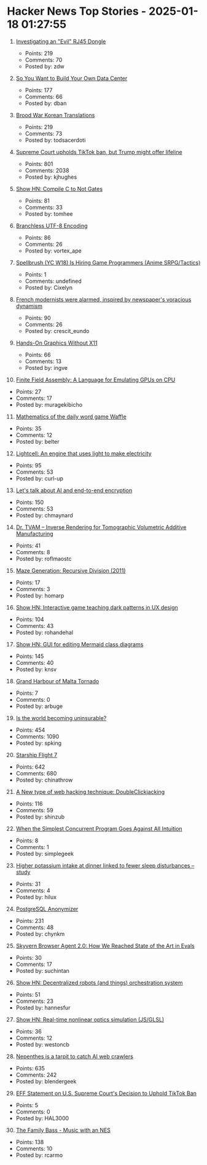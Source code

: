 # Hacker News Top Stories - 2025-01-18 01:27:55

1. [Investigating an "Evil" RJ45 Dongle](https://lcamtuf.substack.com/p/investigating-an-evil-rj45-dongle)
   - Points: 219
   - Comments: 70
   - Posted by: zdw

2. [So You Want to Build Your Own Data Center](https://blog.railway.com/p/data-center-build-part-one)
   - Points: 177
   - Comments: 66
   - Posted by: dban

3. [Brood War Korean Translations](https://blog.sourcedive.net/brood-war-korean-translations/)
   - Points: 219
   - Comments: 73
   - Posted by: todsacerdoti

4. [Supreme Court upholds TikTok ban, but Trump might offer lifeline](https://www.cnbc.com/2025/01/17/supreme-court-rules-to-uphold-tiktok-ban.html)
   - Points: 801
   - Comments: 2038
   - Posted by: kjhughes

5. [Show HN: Compile C to Not Gates](https://github.com/tomhea/c2fj)
   - Points: 81
   - Comments: 33
   - Posted by: tomhee

6. [Branchless UTF-8 Encoding](https://cceckman.com/writing/branchless-utf8-encoding/)
   - Points: 86
   - Comments: 26
   - Posted by: vortex_ape

7. [Spellbrush (YC W18) Is Hiring Game Programmers (Anime SRPG/Tactics)](undefined)
   - Points: 1
   - Comments: undefined
   - Posted by: Cixelyn

8. [French modernists were alarmed, inspired by newspaper's voracious dynamism](https://aeon.co/essays/the-french-modernists-loathed-and-loved-the-mass-media-of-their-day)
   - Points: 90
   - Comments: 26
   - Posted by: crescit_eundo

9. [Hands-On Graphics Without X11](https://blogsystem5.substack.com/p/netbsd-graphics-wo-x11)
   - Points: 66
   - Comments: 13
   - Posted by: ingve

10. [Finite Field Assembly: A Language for Emulating GPUs on CPU](https://leetarxiv.substack.com/p/emulating-a-gpu-on-a-cpu-using-finite)
   - Points: 27
   - Comments: 17
   - Posted by: muragekibicho

11. [Mathematics of the daily word game Waffle](https://arxiv.org/abs/2501.09286)
   - Points: 35
   - Comments: 12
   - Posted by: belter

12. [Lightcell: An engine that uses light to make electricity](https://www.lightcellenergy.com/)
   - Points: 95
   - Comments: 53
   - Posted by: curl-up

13. [Let's talk about AI and end-to-end encryption](https://blog.cryptographyengineering.com/2025/01/17/lets-talk-about-ai-and-end-to-end-encryption/)
   - Points: 150
   - Comments: 53
   - Posted by: chmaynard

14. [Dr. TVAM – Inverse Rendering for Tomographic Volumetric Additive Manufacturing](https://github.com/rgl-epfl/drtvam)
   - Points: 41
   - Comments: 8
   - Posted by: roflmaostc

15. [Maze Generation: Recursive Division (2011)](http://weblog.jamisbuck.org/2011/1/12/maze-generation-recursive-division-algorithm)
   - Points: 17
   - Comments: 3
   - Posted by: homarp

16. [Show HN: Interactive game teaching dark patterns in UX design](https://games.productartistry.com/games/dark-patterns)
   - Points: 104
   - Comments: 43
   - Posted by: rohandehal

17. [Show HN: GUI for editing Mermaid class diagrams](https://docs.mermaidchart.com/blog/posts/gui-for-editing-mermaid-class-diagrams)
   - Points: 145
   - Comments: 40
   - Posted by: knsv

18. [Grand Harbour of Malta Tornado](https://en.wikipedia.org/wiki/Grand_Harbour_of_Malta_tornado)
   - Points: 7
   - Comments: 0
   - Posted by: arbuge

19. [Is the world becoming uninsurable?](https://charleshughsmith.substack.com/p/is-the-world-becoming-uninsurable)
   - Points: 454
   - Comments: 1090
   - Posted by: spking

20. [Starship Flight 7](https://www.spacex.com/launches/mission/?missionId=starship-flight-7?submit)
   - Points: 642
   - Comments: 680
   - Posted by: chinathrow

21. [A New type of web hacking technique: DoubleClickjacking](https://www.paulosyibelo.com/2024/12/doubleclickjacking-what.html)
   - Points: 116
   - Comments: 59
   - Posted by: shinzub

22. [When the Simplest Concurrent Program Goes Against All Intuition](https://wyounas.github.io/concurrency/2025/01/13/when-a-simple-concurrent-program-goes-against-all-intuition/)
   - Points: 8
   - Comments: 1
   - Posted by: simplegeek

23. [Higher potassium intake at dinner linked to fewer sleep disturbances – study](https://www.nutraingredients-asia.com/Article/2025/01/07/higher-potassium-intake-at-dinner-linked-to-fewer-sleep-disturbances/)
   - Points: 31
   - Comments: 4
   - Posted by: hilux

24. [PostgreSQL Anonymizer](https://postgresql-anonymizer.readthedocs.io/en/stable/)
   - Points: 231
   - Comments: 48
   - Posted by: chynkm

25. [Skyvern Browser Agent 2.0: How We Reached State of the Art in Evals](https://blog.skyvern.com/skyvern-2-0-state-of-the-art-web-navigation-with-85-8-on-webvoyager-eval/)
   - Points: 30
   - Comments: 17
   - Posted by: suchintan

26. [Show HN: Decentralized robots (and things) orchestration system](https://docs.p2p.industries)
   - Points: 51
   - Comments: 23
   - Posted by: hannesfur

27. [Show HN: Real-time nonlinear optics simulation (JS/GLSL)](https://github.com/westoncb/nonlinear-optics-sandbox)
   - Points: 36
   - Comments: 12
   - Posted by: westoncb

28. [Nepenthes is a tarpit to catch AI web crawlers](https://zadzmo.org/code/nepenthes/)
   - Points: 635
   - Comments: 242
   - Posted by: blendergeek

29. [EFF Statement on U.S. Supreme Court's Decision to Uphold TikTok Ban](https://www.eff.org/deeplinks/2025/01/eff-statement-us-supreme-courts-decision-uphold-tiktok-ban)
   - Points: 5
   - Comments: 0
   - Posted by: HAL3000

30. [The Family Bass - Music with an NES](https://www.linusakesson.net/music/family-bass/index.php)
   - Points: 138
   - Comments: 10
   - Posted by: rcarmo

